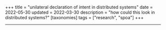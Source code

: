 +++
title = "unilateral declaration of intent in distributed systems"
date = 2022-05-30
updated = 2022-03-30
description = "how could this look in distributed systems?"
[taxonomies]
tags = ["research", "spoa"]
+++



---

[^zolawebsite]: Website: [zola](https://getzola.org), GitHub: [getzola/zola](https://github.com/getzola/zola)